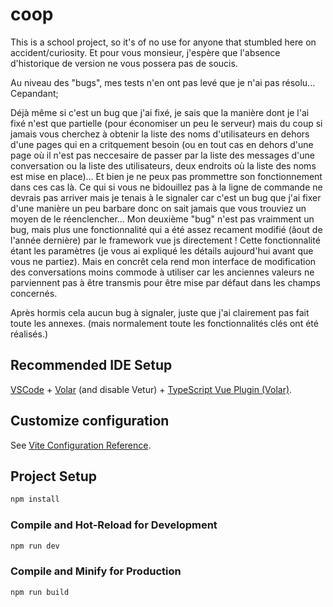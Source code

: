 # coop

This is a school project, so it's of no use for anyone that stumbled here on accident/curiosity.
Et pour vous monsieur, j'espère que l'absence d'historique de version ne vous possera pas de soucis.

  Au niveau des "bugs", mes tests n'en ont pas levé que je n'ai pas résolu... Cepandant;

Déjà même si c'est un bug que j'ai fixé, je sais que la manière dont je l'ai fixé n'est que partielle (pour économiser un peu le serveur) mais du coup si jamais vous cherchez à obtenir la liste des noms d'utilisateurs en dehors d'une pages qui en a critquement besoin (ou en tout cas en dehors d'une page où il n'est pas neccesaire de passer par la liste des messages d'une conversation ou la liste des utilisateurs, deux endroits où la liste des noms est mise en place)... Et bien je ne peux pas prommettre son fonctionnement dans ces cas là. Ce qui si vous ne bidouillez pas à la ligne de commande ne devrais pas arriver mais je tenais à le signaler car c'est un bug que j'ai fixer d'une manière un peu barbare donc on sait jamais que vous trouviez un moyen de le réenclencher...
Mon deuxième "bug" n'est pas vraimment un bug, mais plus une fonctionnalité qui a été assez recament modifié (âout de l'année dernière) par le framework vue js directement ! Cette fonctionnalité étant les paramètres (je vous ai expliqué les détails aujourd'hui avant que vous ne partiez). Mais en concrêt cela rend mon interface de modification des conversations moins commode à utiliser car les anciennes valeurs ne parviennent pas à être transmis pour être mise par défaut dans les champs concernés.

  Après hormis cela aucun bug à signaler, juste que j'ai clairement pas fait toute les annexes. (mais normalement toute les fonctionnalités clés ont été réalisés.)

## Recommended IDE Setup

[VSCode](https://code.visualstudio.com/) + [Volar](https://marketplace.visualstudio.com/items?itemName=Vue.volar) (and disable Vetur) + [TypeScript Vue Plugin (Volar)](https://marketplace.visualstudio.com/items?itemName=Vue.vscode-typescript-vue-plugin).

## Customize configuration

See [Vite Configuration Reference](https://vitejs.dev/config/).

## Project Setup

```sh
npm install
```

### Compile and Hot-Reload for Development

```sh
npm run dev
```

### Compile and Minify for Production

```sh
npm run build
```
